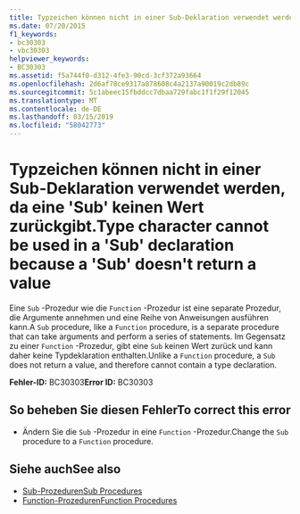 ```yaml
---
title: Typzeichen können nicht in einer Sub-Deklaration verwendet werden, da eine 'Sub' keinen Wert zurückgibt.
ms.date: 07/20/2015
f1_keywords:
- bc30303
- vbc30303
helpviewer_keywords:
- BC30303
ms.assetid: f5a744f0-d312-4fe3-90cd-3cf372a93664
ms.openlocfilehash: 2d6af78ce9317a878608c4a2137a90019c2db89c
ms.sourcegitcommit: 5c1abeec15fbddcc7dbaa729fabc1f1f29f12045
ms.translationtype: MT
ms.contentlocale: de-DE
ms.lasthandoff: 03/15/2019
ms.locfileid: "58042773"
---
```

# <a name="type-character-cannot-be-used-in-a-sub-declaration-because-a-sub-doesnt-return-a-value"></a><span data-ttu-id="72ec4-102">Typzeichen können nicht in einer Sub-Deklaration verwendet werden, da eine 'Sub' keinen Wert zurückgibt.</span><span class="sxs-lookup"><span data-stu-id="72ec4-102">Type character cannot be used in a 'Sub' declaration because a 'Sub' doesn't return a value</span></span>
<span data-ttu-id="72ec4-103">Eine `Sub` -Prozedur wie die `Function` -Prozedur ist eine separate Prozedur, die Argumente annehmen und eine Reihe von Anweisungen ausführen kann.</span><span class="sxs-lookup"><span data-stu-id="72ec4-103">A `Sub` procedure, like a `Function` procedure, is a separate procedure that can take arguments and perform a series of statements.</span></span> <span data-ttu-id="72ec4-104">Im Gegensatz zu einer `Function` -Prozedur, gibt eine `Sub` keinen Wert zurück und kann daher keine Typdeklaration enthalten.</span><span class="sxs-lookup"><span data-stu-id="72ec4-104">Unlike a `Function` procedure, a `Sub` does not return a value, and therefore cannot contain a type declaration.</span></span>  
  
 <span data-ttu-id="72ec4-105">**Fehler-ID:** BC30303</span><span class="sxs-lookup"><span data-stu-id="72ec4-105">**Error ID:** BC30303</span></span>  
  
## <a name="to-correct-this-error"></a><span data-ttu-id="72ec4-106">So beheben Sie diesen Fehler</span><span class="sxs-lookup"><span data-stu-id="72ec4-106">To correct this error</span></span>  
  
-   <span data-ttu-id="72ec4-107">Ändern Sie die `Sub` -Prozedur in eine `Function` -Prozedur.</span><span class="sxs-lookup"><span data-stu-id="72ec4-107">Change the `Sub` procedure to a `Function` procedure.</span></span>  
  
## <a name="see-also"></a><span data-ttu-id="72ec4-108">Siehe auch</span><span class="sxs-lookup"><span data-stu-id="72ec4-108">See also</span></span>

- [<span data-ttu-id="72ec4-109">Sub-Prozeduren</span><span class="sxs-lookup"><span data-stu-id="72ec4-109">Sub Procedures</span></span>](../../visual-basic/programming-guide/language-features/procedures/sub-procedures.md)
- [<span data-ttu-id="72ec4-110">Function-Prozeduren</span><span class="sxs-lookup"><span data-stu-id="72ec4-110">Function Procedures</span></span>](../../visual-basic/programming-guide/language-features/procedures/function-procedures.md)
